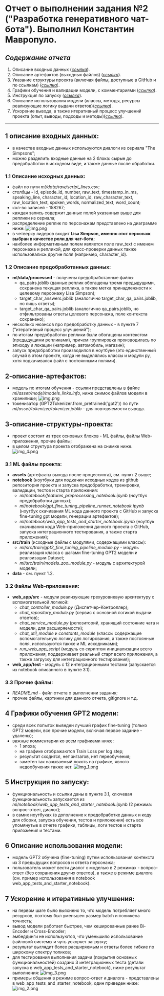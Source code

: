 # Отчет о выполнении задания №2 ("Разработка генеративного чат-бота"). Выполнил Константин Мавропуло.

## ***Содержание отчета***
1. Описание входных данных ([_ссылка_](#1-описание-входных-данных)).
2. Описание артефактов (выходных файлов) ([_ссылка_](#2-описание-артефактов)).
3. Указание структуры проекта (включая файлы, доступные в GitHub и по ссылкам) ([_ссылка_](#3-описание-структуры-проекта)).
4. Графики обучения и валидации модели, с комментариями ([_ссылка_](#4-графики-обучения-GPT2-модели)).
5. Инструкция по запуску ([_ссылка_](#5-инструкция-по-запуску)).
6. Описание использования модели (классы, методы, ресурсы реализующие логику выдачи ответов)([_ссылка_](#6-описание-использования-модели)).
7. Ускорение вывода, а также итеративный процесс улучшений проекта (опыт, выводы, подходы и методы)([_ссылка_](#7-ускорение-и-итеративные-улучшения)).

---

## 1 описание входных данных:
- в качестве входных данных используются диалоги из сериала "The Simpsons";
- можно разделить входные данные на 2 блока: сырые до предобработки в исходном виде, и также данные после обработки.
### 1.1 Описание исходных данных:
- файл по пути *ml/data/raw/script_lines.csv*;
- столбцы - id, episode_id, number, raw_text, timestamp_in_ms, speaking_line, character_id, location_id, raw_character_text, raw_location_text, spoken_words, normalized_text, word_count;
- кол-во записей - 158267;
- каждая запись содержит данные полей указанных выше для реплики из сериала;
- распределение реплик по персонажам представлено на диаграмме ниже:
![img.png](chat_quotes_distribution.png)
- в четверку лидеров входит **Lisa Simpson, именно этот персонаж выбран в качестве роли для чат-бота**;
- наиболее информативным полем является поле raw_text с именем персонажа и репликой, для кросс-проверки данных также использовались другие поля (например, character_id).
### 1.2 Описание предобработанных данных:
- **ml/data/processed** - получены предобработанные файлы:
  - qa_pairs.joblib (данные реплик обогащены тремя предыдущими, сохранена текущая реплика, а также метка принадлежности к целевому персонажу Lisa Simpson);
  - target_char_answers.joblib (аналогично target_char_qa_pairs.joblib, но лишь ответы);
  - target_char_qa_pairs.joblib (аналогично qa_pairs.joblib, но отфильтрованы ответы целевого персонажа, поле контекста сохранено);
- несколько нюансов про предобработку данных - в пункте 7 ("итеративный процесс улучшений");
- по итогам предобработки реплики были обогащены контекстом (предыдущими репликами), причем группировка производилась по эпизоду и локации (например, автомобиль, магазин);
- запуск предобработки производился в ноутбуке (это единственный случай в этом проекте, когда не выделялись классы и модули py, хотя подкачивался файл с постоянными полями).
## 2-описание-артефактов:
- модель по итогам обучения - ссылки представлены в файле *ml/asset/model/models_links.info*, ниже снимок файлов модели в хранилище;
![img.png](img.png)
- токенизатор (GPT2Tokenizer.from_pretrained('gpt2')) по пути *ml/asset/tokenizer/tokenizer.joblib* - для повторяемости вывода.
## 3-описание-структуры-проекта:
- проект состоит из трех основных блоков - ML файлы, файлы Web-приложения, прочие файлы;
- в целом структура проекта отображена на снимке ниже.
![img_4.png](img_4.png)

### 3.1 ML файлы проекта:
- **assets** (артефакты выхода после процессинга), см. пункт 2 выше;
- **notebook** (ноутбуки для подкачки исходных кодов из github репозитория проекта и запуска предобработки, тренировки, валидации, тестов и старта приложения:
  - *ml/notebook/features_preprocessing_notebook.ipynb* (ноутбук предобработки данных);
  - *ml/notebook/gpt_fine_tuning_pipeline_runner_notebook.ipynb* (ноутбук скачивания ML кода данного проекта с GitHub и запуска fine-tuning gpt модели, генерации артефактов);  
  - *ml/notebook/web_app_tests_and_starter_notebook.ipynb* (ноутбук скачивания кода Web-приложения данного проекта с GitHub, запуска интеграционного тестирования, а также старта приложения);
- **src/train** (исходные файлы с модулями, содержащими классы):
  - *ml/src/train/gpt2_fine_tuning_pipeline_module.py* - модуль реализация класса с шагами fine-tuning GPT2 модели и реалзизации Dataset;
  - *ml/src/train/models_zoo_module.py* - модуль с архитектурой модели;
- **data** - см. пункт 1.2.
### 3.2 Файлы Web-приложения:
- **web_app/src** - модули реализующие трехуровневую архитектуру с вспомогательной логикой:
  - *chat_controller_module.py* (Диспетчер-Контроллер);
  - *chat_repository_module.py* (сервис с основной логикой выдачи ответов);
  - *chat_service_module.py* (репозиторий, хранящий состояние чата и модели, для расширяемости);
  - *chat_util_module* и *constants_module* (классы содержащие вспомогательную логику для логирования, а также постоянные поля, используются также и ML исходниками);
  - *run_web_app_script* (модуль со скриптом инициализации всего приложения, поддерживает реальный старт всего приложения, а также загрузку для интеграционного тестирования);
- **web_app/test** - модуль с 12 интеграционными тестами (запускается из notebook описанного в пункте 3.1).
### 3.3 Прочие файлы:
- *README.md* - файл отчета о выполнении задания;
- прочие файлы, картинки для данного отчета, gitignore и т.д.
## 4 Графики обучения GPT2 модели:
- среди всех попыток выведен лучший график fine-tuning (только GPT2 модели, все прочие модели, включая первое задание - удалены);
- важные комментарии ко всем графиками ниже:
  - 1 эпоха;
  - на графике отображаются Train Loss per log step;
  - результат сходится, нет зигзагов, нет переобучения;
  - заметен так называемый локоть на графике, явного недообучения также нет.
  ![img_1.png](img_1.png)
## 5 Инструкция по запуску:
- функциональность и ссылки даны в пункте 3.1, ключевая функциональность запускается из *ml/notebook/web_app_tests_and_starter_notebook.ipynb* (2 режима: вопрос-ответ, диалог);
- в самих ноутбуках (в дополнение к предобработке данных и коду для сборки, запуска обучения, тестов и приложения) есть все упомянутые в отчете графики, таблицы, логи тестов и старта приложения и тестами.
## 6 Описание использования модели:
- модель GPT2 обучена (fine-tuning) путем использования контекста из 3 предыдущих вопросов и ответа персонажа;
- пользователь может вести диалог с моделью в 2 режимах - вопрос-ответ (без сохранения других ответов), а также в режиме диалога (см. пример использования в notebook web_app_tests_and_starter_notebook).
## 7 Ускорение и итеративные улучшения:
- на первом шаге было выяснено то, что модель потребляет много ресурсов, поэтому был уменьшен размер batch и понижена точность;
- вывод модели работает быстрее, чем кешированные ранее Bi-Encoder и Cross-Encoder;
- эмбеддинги не используются, что уменьшило использование файловой системы и чуть ускоряет загрузку;
- результат выглядит более расширяемым и ответы более гибкие по широкому спектру топиков;
- для тестирования выполнения задачи (покрытия основных функциональностей) создано 3 интеграционных теста (детали запуска в web_app_tests_and_starter_notebook), ниже результат выполнения:
![img_3.png](img_3.png)
- примеры общения в режиме вопрос-ответ и диалога - представлены в web_app_tests_and_starter_notebook, один приведен ниже:
![img_2.png](img_2.png)



